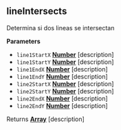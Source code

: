 <!-- Generated by documentation.js. Update this documentation by updating the source code. -->

## lineIntersects

Determina si dos lineas se intersectan

**Parameters**

-   `line1StartX` **[Number](https://developer.mozilla.org/en-US/docs/Web/JavaScript/Reference/Global_Objects/Number)** [description]
-   `line1StartY` **[Number](https://developer.mozilla.org/en-US/docs/Web/JavaScript/Reference/Global_Objects/Number)** [description]
-   `line1EndX` **[Number](https://developer.mozilla.org/en-US/docs/Web/JavaScript/Reference/Global_Objects/Number)** [description]
-   `line1EndY` **[Number](https://developer.mozilla.org/en-US/docs/Web/JavaScript/Reference/Global_Objects/Number)** [description]
-   `line2StartX` **[Number](https://developer.mozilla.org/en-US/docs/Web/JavaScript/Reference/Global_Objects/Number)** [description]
-   `line2StartY` **[Number](https://developer.mozilla.org/en-US/docs/Web/JavaScript/Reference/Global_Objects/Number)** [description]
-   `line2EndX` **[Number](https://developer.mozilla.org/en-US/docs/Web/JavaScript/Reference/Global_Objects/Number)** [description]
-   `line2EndY` **[Number](https://developer.mozilla.org/en-US/docs/Web/JavaScript/Reference/Global_Objects/Number)** [description]

Returns **[Array](https://developer.mozilla.org/en-US/docs/Web/JavaScript/Reference/Global_Objects/Array)** [description]
